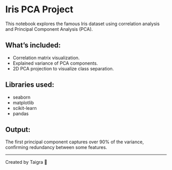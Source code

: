 # Iris PCA Project

This notebook explores the famous Iris dataset using correlation analysis and Principal Component Analysis (PCA).

## What’s included:
- Correlation matrix visualization.
- Explained variance of PCA components.
- 2D PCA projection to visualize class separation.

## Libraries used:
- seaborn
- matplotlib
- scikit-learn
- pandas

## Output:
The first principal component captures over 90% of the variance, confirming redundancy between some features.

---
Created by Taigra 🌿
